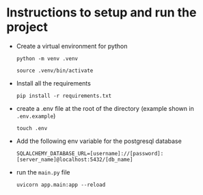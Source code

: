 # Instructions to setup and run the project
- Create a virtual environment for python

  `python -m venv .venv`

  `source .venv/bin/activate`
- Install all the requirements

  `pip install -r requirements.txt`

- create a .env file at the root of the directory  (example shown in `.env.example`)

  `touch .env`

- Add the following env variable for the postgresql database

  `SQLALCHEMY_DATABASE_URL=[username]://[password]:[server_name]@localhost:5432/[db_name]`

- run the `main.py` file

  `uvicorn app.main:app --reload`
